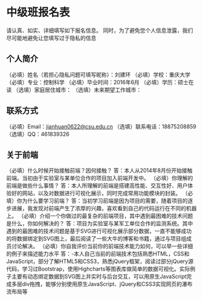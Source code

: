 # 中级班报名表

请认真、如实、详细填写如下报名信息。
同时，为了避免您个人信息泄露，我们尽可能地避免让您填写过于隐私的信息

## 个人简介

（必填）姓名（若担心隐私问题可填写昵称）：刘建环
（必填）学校：重庆大学
（必填）专业：控制科学
（必填）毕业时间：2016年6月
（必填）学历：硕士在读
（选填）家庭居住城市：
（选填）未来期望工作城市：

## 联系方式

（必填）Email：jianhuan0622@csu.edu.cn
（选填）联系电话：18875208859
（选填）QQ：461839326

## 关于前端

（必填）什么时候开始接触前端？因何接触？
答：本人从2014年8月份开始接触前端。当初由于实验室与某单位合作的项目加入前端开发中。
（必填）你理解的前端是做些什么事情？
答：本人所理解的前端是搭建高性能、交互性好、用户体验好的网站，以及对数据进行可视化展示，同时完成常用功能模块的封装。
（必填）你为什么要学习前端？
答：当初学习前端是因为项目的需要，随着项目的逐步进展，我发现对前端产生了浓厚的兴趣，喜欢看到自己的代码运行在不同的机器上。
（必填）介绍一个你做过的最复杂的前端项目，其中遇到最困难的技术问题是什么，你如何解决的？
答：项目为实验室与某军工单位合作的监测系统。其中遇到的最困难的技术问题是基于SVG进行可视化展示部分数据，一直不能够成功的将数据绑定到SVG图上，最后阅读了一些大牛的博客和书籍，通过与项目组成员讨论解决。
（必填）你自我评价当前你的前端技术能力如何，可以举一些详细的例子来描述能力水平
答：-本人自己当前的前端技术包括熟悉HTML，CSS和JavaScript，部分了解HTML5和CSS3，熟悉jQuery框架，阅读过部分jQuery源代码，学习过Bootstrap，使用Highcharts等图表库做简单的数据可视化。实际例子主要有动态绑定数据到SVG图上并实时与后台交互，可以用原生JavaScript完成多层div拖拽，能够分别使用原生JavaScript、jQuery和CSS3实现网页的瀑布流布局等

